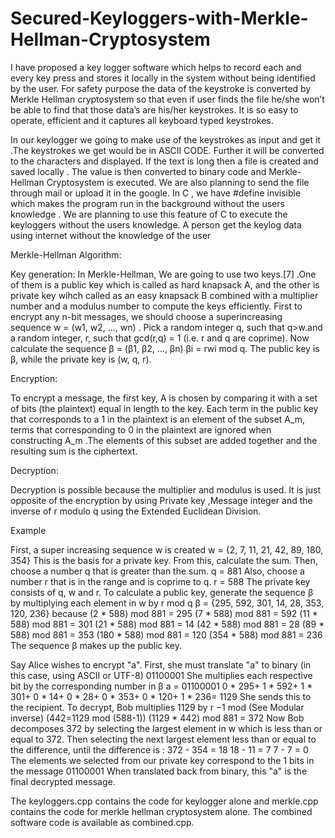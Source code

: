 # Secured-Keyloggers-with-Merkle-Hellman-Cryptosystem
I have proposed a key logger software which helps to record each and every key press and stores it locally in the system without being identified by the user. For safety purpose the data of the keystroke is converted by Merkle Hellman cryptosystem so that even if user finds the file he/she won’t be able to find that those data’s are his/her keystrokes. It is so easy to operate, efficient and it captures all keyboard typed keystrokes.

In our keylogger we going to make use of the keystrokes as input and get it .The keystrokes we get would be in ASCII CODE. Further it will be converted to the characters and displayed. If the text is long then a file is created and saved locally .
The value is then converted to binary code and Merkle-Hellman Cryptosystem is executed. We are also planning to send the file through mail or upload it in the google. 
In C , we have #define invisible which makes the program run in the background without the users knowledge . We are planning to use this feature of C to execute the keyloggers without the users knowledge. A person get the keylog data using internet without the knowledge of the user

Merkle-Hellman Algorithm:

Key generation: 
In Merkle-Hellman, We are going to use two keys.[7] .One of them is a public key which is called as hard knapsack A, and the other is private key wihch called as an easy knapsack B combined with a multiplier number and a modulus number  to compute the keys efficiently. First to encrypt any n-bit messages, we should  choose a superincreasing sequence w = (w1, w2, ..., wn) .
Pick a random integer q, such that q>w.and a random integer, r, such that gcd(r,q) = 1 (i.e. r and q are coprime). Now calculate the sequence β = (β1, β2, ..., βn) βi = rwi mod q. The public key is β, while the private key is (w, q, r). 

Encryption:

To encrypt a message, the first key, A is chosen by comparing it with a set of bits (the plaintext) equal in length to the key. Each term in the public key that corresponds to a 1 in the plaintext is an element of the subset A_m, terms that corresponding to 0 in the plaintext are ignored when constructing A_m .The elements of this subset are added together and the resulting sum is the ciphertext. 

Decryption:

Decryption is possible because the multiplier and modulus is used. It is just opposite of the encryption by using Private key ,Message integer and the inverse of r modulo q using the Extended Euclidean Division.

Example 

First, a super increasing sequence w is created 
w = {2, 7, 11, 21, 42, 89, 180, 354} 
This is the basis for a private key. From this, calculate the sum. 
Then, choose a number q that is greater than the sum. 
q = 881 
Also, choose a number r that is in the range and is coprime to q. 
r = 588 
The private key consists of q, w and r. To calculate a public key, generate the sequence β by multiplying each element in w by r mod q 
β = {295, 592, 301, 14, 28, 353, 120, 236} 
because 
(2 * 588) mod 881 = 295 
(7 * 588) mod 881 = 592 
(11 * 588) mod 881 = 301 
(21 * 588) mod 881 = 14 
(42 * 588) mod 881 = 28 
(89 * 588) mod 881 = 353 
(180 * 588) mod 881 = 120 
(354 * 588) mod 881 = 236 
The sequence β makes up the public key. 

Say Alice wishes to encrypt "a". First, she must translate "a" to binary (in this case, using ASCII or UTF-8) 
01100001 
She multiplies each respective bit by the corresponding number in β 
a = 01100001 
0 * 295+ 1 * 592+ 1 * 301+ 0 * 14+ 0 * 28+ 0 * 353+ 0 * 120+ 1 * 236= 1129 
She sends this to the recipient. 
To decrypt, Bob multiplies 1129 by r −1 mod (See Modular inverse) (442=1129 mod (588-1))
(1129 * 442) mod 881 = 372 
Now Bob decomposes 372 by selecting the largest element in w which is less than or equal to 372. Then selecting the next largest element less than or equal to the difference, until the difference is : 
372 - 354 = 18 
18 - 11 = 7 
7 - 7 = 0 
The elements we selected from our private key correspond to the 1 bits in the message 
01100001 
When translated back from binary, this "a" is the final decrypted message. 


The keyloggers.cpp contains the code for keylogger alone and merkle.cpp contains the code for merkle hellman cryptosystem alone. The combined software code is available as combined.cpp.


